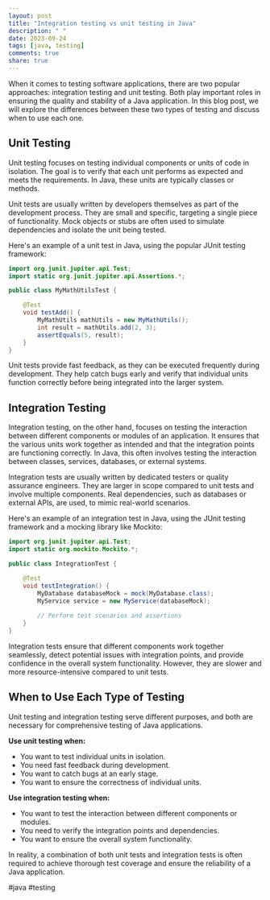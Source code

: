 ```yaml
---
layout: post
title: "Integration testing vs unit testing in Java"
description: " "
date: 2023-09-24
tags: [java, testing]
comments: true
share: true
---
```


When it comes to testing software applications, there are two popular approaches: integration testing and unit testing. Both play important roles in ensuring the quality and stability of a Java application. In this blog post, we will explore the differences between these two types of testing and discuss when to use each one.

## Unit Testing

Unit testing focuses on testing individual components or units of code in isolation. The goal is to verify that each unit performs as expected and meets the requirements. In Java, these units are typically classes or methods. 

Unit tests are usually written by developers themselves as part of the development process. They are small and specific, targeting a single piece of functionality. Mock objects or stubs are often used to simulate dependencies and isolate the unit being tested. 

Here's an example of a unit test in Java, using the popular JUnit testing framework:

```java
import org.junit.jupiter.api.Test;
import static org.junit.jupiter.api.Assertions.*;

public class MyMathUtilsTest {

    @Test
    void testAdd() {
        MyMathUtils mathUtils = new MyMathUtils();
        int result = mathUtils.add(2, 3);
        assertEquals(5, result);
    }
}
```

Unit tests provide fast feedback, as they can be executed frequently during development. They help catch bugs early and verify that individual units function correctly before being integrated into the larger system. 

## Integration Testing

Integration testing, on the other hand, focuses on testing the interaction between different components or modules of an application. It ensures that the various units work together as intended and that the integration points are functioning correctly. In Java, this often involves testing the interaction between classes, services, databases, or external systems.

Integration tests are usually written by dedicated testers or quality assurance engineers. They are larger in scope compared to unit tests and involve multiple components. Real dependencies, such as databases or external APIs, are used, to mimic real-world scenarios.

Here's an example of an integration test in Java, using the JUnit testing framework and a mocking library like Mockito:

```java
import org.junit.jupiter.api.Test;
import static org.mockito.Mockito.*;

public class IntegrationTest {

    @Test
    void testIntegration() {
        MyDatabase databaseMock = mock(MyDatabase.class);
        MyService service = new MyService(databaseMock);
        
        // Perform test scenarios and assertions        
    }
}
```

Integration tests ensure that different components work together seamlessly, detect potential issues with integration points, and provide confidence in the overall system functionality. However, they are slower and more resource-intensive compared to unit tests.

## When to Use Each Type of Testing

Unit testing and integration testing serve different purposes, and both are necessary for comprehensive testing of Java applications.

**Use unit testing when:**
- You want to test individual units in isolation.
- You need fast feedback during development.
- You want to catch bugs at an early stage.
- You want to ensure the correctness of individual units.

**Use integration testing when:**
- You want to test the interaction between different components or modules.
- You need to verify the integration points and dependencies.
- You want to ensure the overall system functionality.

In reality, a combination of both unit tests and integration tests is often required to achieve thorough test coverage and ensure the reliability of a Java application.

#java #testing